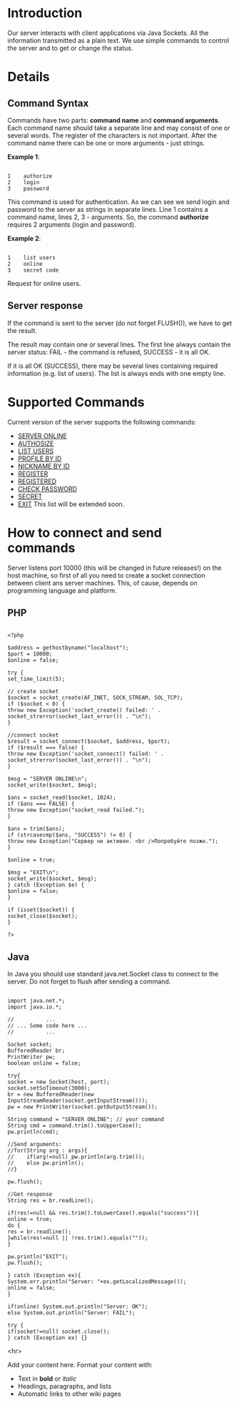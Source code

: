 # Introduction #

Our server interacts with client applications via Java Sockets. All the information transmitted as a plain text. We use simple commands to control the server and to get or change the status.

# Details #

## Command Syntax ##
Commands have two parts: **command name** and **command arguments**.
Each command name should take a separate line and may consist of one or several words. The register of the characters is not important.
After the command name there can be one or more arguments - just strings.

**Example 1**:

```

1    authorize
2    login
3    password
```

This command is used for authentication. As we can see we send login and password to the server as strings in separate lines. Line 1 contains a command name, lines 2, 3 - arguments. So, the command **authorize** requires 2 arguments (login and password).

**Example 2**:

```

1    list users
2    online
3    secret code
```

Request for online users.

## Server response ##

If the command is sent to the server (do not forget FLUSH()), we have to get the result.

The result may contain one or several lines. The first line always contain the server status: FAIL - the command is refused, SUCCESS - it is all OK.

If it is all OK (SUCCESS), there may be several lines containing required information (e.g. list of users). The list is always ends with one empty line.

# Supported Commands #

Current version of the server supports the following commands:
  * [SERVER ONLINE](commandServerOnline.md)
  * [AUTHOSIZE](commandAuthorize.md)
  * [LIST USERS](commandListUsers.md)
  * [PROFILE BY ID](commandProfileById.md)
  * [NICKNAME BY ID](commanNicknameById.md)
  * [REGISTER](commandRegister.md)
  * [REGISTERED](commandRegistered.md)
  * [CHECK PASSWORD](commandCheckPassword.md)
  * [SECRET](commandSecret.md)
  * [EXIT](commandExit.md)
This list will be extended soon.

# How to connect and send commands #

Server listens port 10000 (this will be changed in future releases!) on the host machine, so first of all you need to create a socket connection between client ans server machines. This, of cause, depends on programming language and platform.

## PHP ##

```

<?php

$address = gethostbyname("localhost");
$port = 10000;
$online = false;

try {
set_time_limit(5);

// create socket
$socket = socket_create(AF_INET, SOCK_STREAM, SOL_TCP);
if ($socket < 0) {
throw new Exception('socket_create() failed: ' . socket_strerror(socket_last_error()) . "\n");
}

//connect socket
$result = socket_connect($socket, $address, $port);
if ($result === false) {
throw new Exception('socket_connect() failed: ' . socket_strerror(socket_last_error()) . "\n");
}

$msg = "SERVER ONLINE\n";
socket_write($socket, $msg);

$ans = socket_read($socket, 1024);
if ($ans === FALSE) {
throw new Exception("socket_read failed.");
}

$ans = trim($ans);
if (strcasecmp($ans, "SUCCESS") != 0) {
throw new Exception("Сервер не активен. <br />Попробуйте позже.");
}

$online = true;

$msg = "EXIT\n";
socket_write($socket, $msg);
} catch (Exception $e) {
$online = false;
}

if (isset($socket)) {
socket_close($socket);
}

?>
```

## Java ##

In Java you should use standard java.net.Socket class to connect to the server. Do not forget to flush after sending a command.

```

import java.net.*;
import java.io.*;

//          ...
// ... Some code here ...
//          ...

Socket socket;
BufferedReader br;
PrintWriter pw;
boolean online = false;

try{
socket = new Socket(host, port);
socket.setSoTimeout(3000);
br = new BufferedReader(new InputStreamReader(socket.getInputStream()));
pw = new PrintWriter(socket.getOutputStream());

String command = "SERVER ONLINE"; // your command
String cmd = command.trim().toUpperCase();
pw.println(cmd);

//Send arguments:
//for(String arg : args){
//    if(arg!=null) pw.println(arg.trim());
//    else pw.println();
//}

pw.flush();

//Get response
String res = br.readLine();

if(res!=null && res.trim().toLowerCase().equals("success")){
online = true;
do {
res = br.readline();
}while(res!=null || !res.trim().equals(""));
}

pw.println("EXIT");
pw.flush();

} catch (Exception ex){
System.err.println("Server: "+ex.getLocalizedMessage());
online = false;
}

if(online) System.out.println("Server: OK");
else System.out.println("Server: FAIL");

try {
if(socket!=null) socket.close();
} catch (Exception ex) {}

```



&lt;hr&gt;


Add your content here.  Format your content with:
  * Text in **bold** or _italic_
  * Headings, paragraphs, and lists
  * Automatic links to other wiki pages